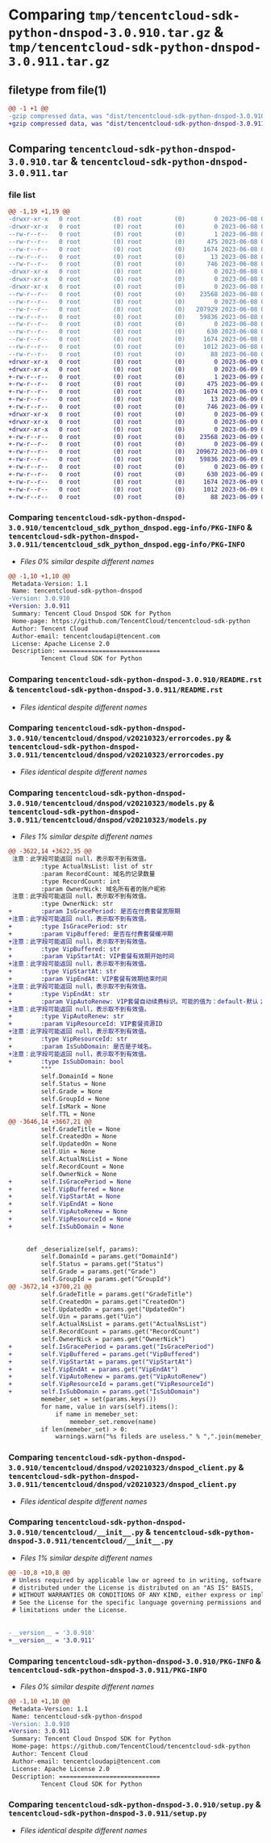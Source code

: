 # Comparing `tmp/tencentcloud-sdk-python-dnspod-3.0.910.tar.gz` & `tmp/tencentcloud-sdk-python-dnspod-3.0.911.tar.gz`

## filetype from file(1)

```diff
@@ -1 +1 @@
-gzip compressed data, was "dist/tencentcloud-sdk-python-dnspod-3.0.910.tar", last modified: Thu Jun  8 09:09:07 2023, max compression
+gzip compressed data, was "dist/tencentcloud-sdk-python-dnspod-3.0.911.tar", last modified: Fri Jun  9 02:17:57 2023, max compression
```

## Comparing `tencentcloud-sdk-python-dnspod-3.0.910.tar` & `tencentcloud-sdk-python-dnspod-3.0.911.tar`

### file list

```diff
@@ -1,19 +1,19 @@
-drwxr-xr-x   0 root         (0) root         (0)        0 2023-06-08 09:09:07.000000 tencentcloud-sdk-python-dnspod-3.0.910/
-drwxr-xr-x   0 root         (0) root         (0)        0 2023-06-08 09:09:07.000000 tencentcloud-sdk-python-dnspod-3.0.910/tencentcloud_sdk_python_dnspod.egg-info/
--rw-r--r--   0 root         (0) root         (0)        1 2023-06-08 09:09:07.000000 tencentcloud-sdk-python-dnspod-3.0.910/tencentcloud_sdk_python_dnspod.egg-info/dependency_links.txt
--rw-r--r--   0 root         (0) root         (0)      475 2023-06-08 09:09:07.000000 tencentcloud-sdk-python-dnspod-3.0.910/tencentcloud_sdk_python_dnspod.egg-info/SOURCES.txt
--rw-r--r--   0 root         (0) root         (0)     1674 2023-06-08 09:09:07.000000 tencentcloud-sdk-python-dnspod-3.0.910/tencentcloud_sdk_python_dnspod.egg-info/PKG-INFO
--rw-r--r--   0 root         (0) root         (0)       13 2023-06-08 09:09:07.000000 tencentcloud-sdk-python-dnspod-3.0.910/tencentcloud_sdk_python_dnspod.egg-info/top_level.txt
--rw-r--r--   0 root         (0) root         (0)      746 2023-06-08 09:09:07.000000 tencentcloud-sdk-python-dnspod-3.0.910/README.rst
-drwxr-xr-x   0 root         (0) root         (0)        0 2023-06-08 09:09:07.000000 tencentcloud-sdk-python-dnspod-3.0.910/tencentcloud/
-drwxr-xr-x   0 root         (0) root         (0)        0 2023-06-08 09:09:07.000000 tencentcloud-sdk-python-dnspod-3.0.910/tencentcloud/dnspod/
-drwxr-xr-x   0 root         (0) root         (0)        0 2023-06-08 09:09:07.000000 tencentcloud-sdk-python-dnspod-3.0.910/tencentcloud/dnspod/v20210323/
--rw-r--r--   0 root         (0) root         (0)    23568 2023-06-08 09:09:07.000000 tencentcloud-sdk-python-dnspod-3.0.910/tencentcloud/dnspod/v20210323/errorcodes.py
--rw-r--r--   0 root         (0) root         (0)        0 2023-06-08 09:09:07.000000 tencentcloud-sdk-python-dnspod-3.0.910/tencentcloud/dnspod/v20210323/__init__.py
--rw-r--r--   0 root         (0) root         (0)   207929 2023-06-08 09:09:07.000000 tencentcloud-sdk-python-dnspod-3.0.910/tencentcloud/dnspod/v20210323/models.py
--rw-r--r--   0 root         (0) root         (0)    59836 2023-06-08 09:09:07.000000 tencentcloud-sdk-python-dnspod-3.0.910/tencentcloud/dnspod/v20210323/dnspod_client.py
--rw-r--r--   0 root         (0) root         (0)        0 2023-06-08 09:09:07.000000 tencentcloud-sdk-python-dnspod-3.0.910/tencentcloud/dnspod/__init__.py
--rw-r--r--   0 root         (0) root         (0)      630 2023-06-08 09:09:07.000000 tencentcloud-sdk-python-dnspod-3.0.910/tencentcloud/__init__.py
--rw-r--r--   0 root         (0) root         (0)     1674 2023-06-08 09:09:07.000000 tencentcloud-sdk-python-dnspod-3.0.910/PKG-INFO
--rw-r--r--   0 root         (0) root         (0)     1012 2023-06-08 09:09:07.000000 tencentcloud-sdk-python-dnspod-3.0.910/setup.py
--rw-r--r--   0 root         (0) root         (0)       88 2023-06-08 09:09:07.000000 tencentcloud-sdk-python-dnspod-3.0.910/setup.cfg
+drwxr-xr-x   0 root         (0) root         (0)        0 2023-06-09 02:17:57.000000 tencentcloud-sdk-python-dnspod-3.0.911/
+drwxr-xr-x   0 root         (0) root         (0)        0 2023-06-09 02:17:57.000000 tencentcloud-sdk-python-dnspod-3.0.911/tencentcloud_sdk_python_dnspod.egg-info/
+-rw-r--r--   0 root         (0) root         (0)        1 2023-06-09 02:17:57.000000 tencentcloud-sdk-python-dnspod-3.0.911/tencentcloud_sdk_python_dnspod.egg-info/dependency_links.txt
+-rw-r--r--   0 root         (0) root         (0)      475 2023-06-09 02:17:57.000000 tencentcloud-sdk-python-dnspod-3.0.911/tencentcloud_sdk_python_dnspod.egg-info/SOURCES.txt
+-rw-r--r--   0 root         (0) root         (0)     1674 2023-06-09 02:17:57.000000 tencentcloud-sdk-python-dnspod-3.0.911/tencentcloud_sdk_python_dnspod.egg-info/PKG-INFO
+-rw-r--r--   0 root         (0) root         (0)       13 2023-06-09 02:17:57.000000 tencentcloud-sdk-python-dnspod-3.0.911/tencentcloud_sdk_python_dnspod.egg-info/top_level.txt
+-rw-r--r--   0 root         (0) root         (0)      746 2023-06-09 02:17:57.000000 tencentcloud-sdk-python-dnspod-3.0.911/README.rst
+drwxr-xr-x   0 root         (0) root         (0)        0 2023-06-09 02:17:57.000000 tencentcloud-sdk-python-dnspod-3.0.911/tencentcloud/
+drwxr-xr-x   0 root         (0) root         (0)        0 2023-06-09 02:17:57.000000 tencentcloud-sdk-python-dnspod-3.0.911/tencentcloud/dnspod/
+drwxr-xr-x   0 root         (0) root         (0)        0 2023-06-09 02:17:57.000000 tencentcloud-sdk-python-dnspod-3.0.911/tencentcloud/dnspod/v20210323/
+-rw-r--r--   0 root         (0) root         (0)    23568 2023-06-09 02:17:57.000000 tencentcloud-sdk-python-dnspod-3.0.911/tencentcloud/dnspod/v20210323/errorcodes.py
+-rw-r--r--   0 root         (0) root         (0)        0 2023-06-09 02:17:57.000000 tencentcloud-sdk-python-dnspod-3.0.911/tencentcloud/dnspod/v20210323/__init__.py
+-rw-r--r--   0 root         (0) root         (0)   209672 2023-06-09 02:17:57.000000 tencentcloud-sdk-python-dnspod-3.0.911/tencentcloud/dnspod/v20210323/models.py
+-rw-r--r--   0 root         (0) root         (0)    59836 2023-06-09 02:17:57.000000 tencentcloud-sdk-python-dnspod-3.0.911/tencentcloud/dnspod/v20210323/dnspod_client.py
+-rw-r--r--   0 root         (0) root         (0)        0 2023-06-09 02:17:57.000000 tencentcloud-sdk-python-dnspod-3.0.911/tencentcloud/dnspod/__init__.py
+-rw-r--r--   0 root         (0) root         (0)      630 2023-06-09 02:17:57.000000 tencentcloud-sdk-python-dnspod-3.0.911/tencentcloud/__init__.py
+-rw-r--r--   0 root         (0) root         (0)     1674 2023-06-09 02:17:57.000000 tencentcloud-sdk-python-dnspod-3.0.911/PKG-INFO
+-rw-r--r--   0 root         (0) root         (0)     1012 2023-06-09 02:17:57.000000 tencentcloud-sdk-python-dnspod-3.0.911/setup.py
+-rw-r--r--   0 root         (0) root         (0)       88 2023-06-09 02:17:57.000000 tencentcloud-sdk-python-dnspod-3.0.911/setup.cfg
```

### Comparing `tencentcloud-sdk-python-dnspod-3.0.910/tencentcloud_sdk_python_dnspod.egg-info/PKG-INFO` & `tencentcloud-sdk-python-dnspod-3.0.911/tencentcloud_sdk_python_dnspod.egg-info/PKG-INFO`

 * *Files 0% similar despite different names*

```diff
@@ -1,10 +1,10 @@
 Metadata-Version: 1.1
 Name: tencentcloud-sdk-python-dnspod
-Version: 3.0.910
+Version: 3.0.911
 Summary: Tencent Cloud Dnspod SDK for Python
 Home-page: https://github.com/TencentCloud/tencentcloud-sdk-python
 Author: Tencent Cloud
 Author-email: tencentcloudapi@tencent.com
 License: Apache License 2.0
 Description: ============================
         Tencent Cloud SDK for Python
```

### Comparing `tencentcloud-sdk-python-dnspod-3.0.910/README.rst` & `tencentcloud-sdk-python-dnspod-3.0.911/README.rst`

 * *Files identical despite different names*

### Comparing `tencentcloud-sdk-python-dnspod-3.0.910/tencentcloud/dnspod/v20210323/errorcodes.py` & `tencentcloud-sdk-python-dnspod-3.0.911/tencentcloud/dnspod/v20210323/errorcodes.py`

 * *Files identical despite different names*

### Comparing `tencentcloud-sdk-python-dnspod-3.0.910/tencentcloud/dnspod/v20210323/models.py` & `tencentcloud-sdk-python-dnspod-3.0.911/tencentcloud/dnspod/v20210323/models.py`

 * *Files 1% similar despite different names*

```diff
@@ -3622,14 +3622,35 @@
 注意：此字段可能返回 null，表示取不到有效值。
         :type ActualNsList: list of str
         :param RecordCount: 域名的记录数量
         :type RecordCount: int
         :param OwnerNick: 域名所有者的账户昵称
 注意：此字段可能返回 null，表示取不到有效值。
         :type OwnerNick: str
+        :param IsGracePeriod: 是否在付费套餐宽限期
+注意：此字段可能返回 null，表示取不到有效值。
+        :type IsGracePeriod: str
+        :param VipBuffered: 是否在付费套餐缓冲期
+注意：此字段可能返回 null，表示取不到有效值。
+        :type VipBuffered: str
+        :param VipStartAt: VIP套餐有效期开始时间
+注意：此字段可能返回 null，表示取不到有效值。
+        :type VipStartAt: str
+        :param VipEndAt: VIP套餐有效期结束时间
+注意：此字段可能返回 null，表示取不到有效值。
+        :type VipEndAt: str
+        :param VipAutoRenew: VIP套餐自动续费标识。可能的值为：default-默认；no-不自动续费；yes-自动续费
+注意：此字段可能返回 null，表示取不到有效值。
+        :type VipAutoRenew: str
+        :param VipResourceId: VIP套餐资源ID
+注意：此字段可能返回 null，表示取不到有效值。
+        :type VipResourceId: str
+        :param IsSubDomain: 是否是子域名。
+注意：此字段可能返回 null，表示取不到有效值。
+        :type IsSubDomain: bool
         """
         self.DomainId = None
         self.Status = None
         self.Grade = None
         self.GroupId = None
         self.IsMark = None
         self.TTL = None
@@ -3646,14 +3667,21 @@
         self.GradeTitle = None
         self.CreatedOn = None
         self.UpdatedOn = None
         self.Uin = None
         self.ActualNsList = None
         self.RecordCount = None
         self.OwnerNick = None
+        self.IsGracePeriod = None
+        self.VipBuffered = None
+        self.VipStartAt = None
+        self.VipEndAt = None
+        self.VipAutoRenew = None
+        self.VipResourceId = None
+        self.IsSubDomain = None
 
 
     def _deserialize(self, params):
         self.DomainId = params.get("DomainId")
         self.Status = params.get("Status")
         self.Grade = params.get("Grade")
         self.GroupId = params.get("GroupId")
@@ -3672,14 +3700,21 @@
         self.GradeTitle = params.get("GradeTitle")
         self.CreatedOn = params.get("CreatedOn")
         self.UpdatedOn = params.get("UpdatedOn")
         self.Uin = params.get("Uin")
         self.ActualNsList = params.get("ActualNsList")
         self.RecordCount = params.get("RecordCount")
         self.OwnerNick = params.get("OwnerNick")
+        self.IsGracePeriod = params.get("IsGracePeriod")
+        self.VipBuffered = params.get("VipBuffered")
+        self.VipStartAt = params.get("VipStartAt")
+        self.VipEndAt = params.get("VipEndAt")
+        self.VipAutoRenew = params.get("VipAutoRenew")
+        self.VipResourceId = params.get("VipResourceId")
+        self.IsSubDomain = params.get("IsSubDomain")
         memeber_set = set(params.keys())
         for name, value in vars(self).items():
             if name in memeber_set:
                 memeber_set.remove(name)
         if len(memeber_set) > 0:
             warnings.warn("%s fileds are useless." % ",".join(memeber_set))
```

### Comparing `tencentcloud-sdk-python-dnspod-3.0.910/tencentcloud/dnspod/v20210323/dnspod_client.py` & `tencentcloud-sdk-python-dnspod-3.0.911/tencentcloud/dnspod/v20210323/dnspod_client.py`

 * *Files identical despite different names*

### Comparing `tencentcloud-sdk-python-dnspod-3.0.910/tencentcloud/__init__.py` & `tencentcloud-sdk-python-dnspod-3.0.911/tencentcloud/__init__.py`

 * *Files 1% similar despite different names*

```diff
@@ -10,8 +10,8 @@
 # Unless required by applicable law or agreed to in writing, software
 # distributed under the License is distributed on an "AS IS" BASIS,
 # WITHOUT WARRANTIES OR CONDITIONS OF ANY KIND, either express or implied.
 # See the License for the specific language governing permissions and
 # limitations under the License.
 
 
-__version__ = '3.0.910'
+__version__ = '3.0.911'
```

### Comparing `tencentcloud-sdk-python-dnspod-3.0.910/PKG-INFO` & `tencentcloud-sdk-python-dnspod-3.0.911/PKG-INFO`

 * *Files 0% similar despite different names*

```diff
@@ -1,10 +1,10 @@
 Metadata-Version: 1.1
 Name: tencentcloud-sdk-python-dnspod
-Version: 3.0.910
+Version: 3.0.911
 Summary: Tencent Cloud Dnspod SDK for Python
 Home-page: https://github.com/TencentCloud/tencentcloud-sdk-python
 Author: Tencent Cloud
 Author-email: tencentcloudapi@tencent.com
 License: Apache License 2.0
 Description: ============================
         Tencent Cloud SDK for Python
```

### Comparing `tencentcloud-sdk-python-dnspod-3.0.910/setup.py` & `tencentcloud-sdk-python-dnspod-3.0.911/setup.py`

 * *Files identical despite different names*

